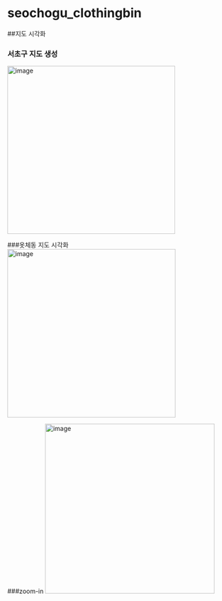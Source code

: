 # seochogu_clothingbin

##지도 시각화
### 서초구 지도 생성
<img width="378" alt="image" src="https://user-images.githubusercontent.com/68460966/207905375-5388ff3d-e6d7-4eaa-8e6c-c7e6b303d57c.png">

###옷체동 지도 시각화
<img width="379" alt="image" src="https://user-images.githubusercontent.com/68460966/207905488-c70c6919-e3a5-4958-a699-8d27dd6c4309.png">

###zoom-in
<img width="382" alt="image" src="https://user-images.githubusercontent.com/68460966/207905619-871b6f16-aefe-4d4e-9304-848fbaf48695.png">
